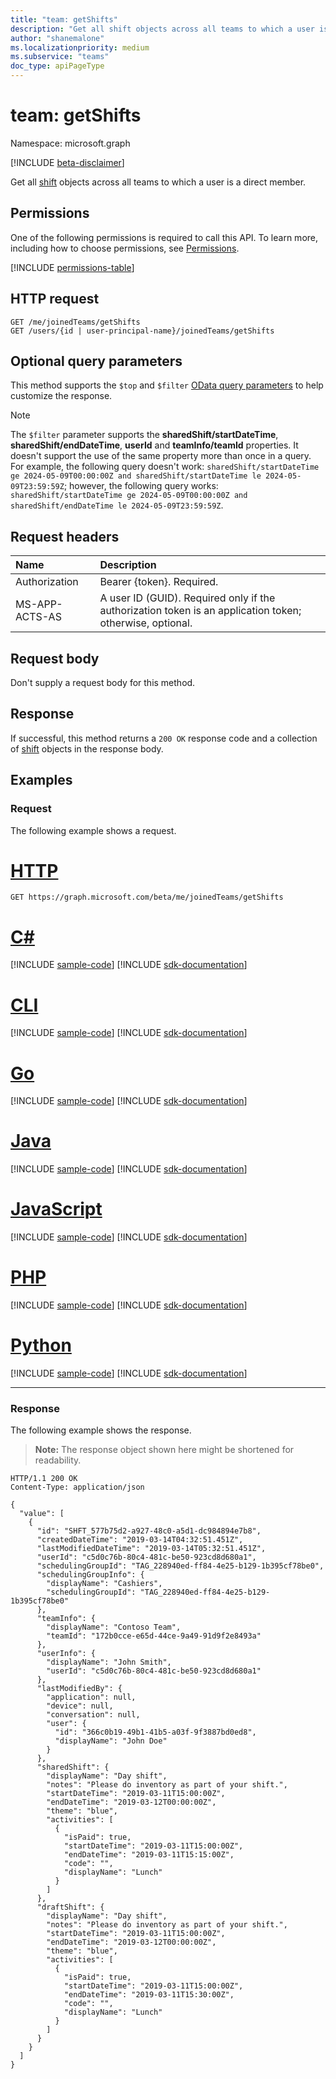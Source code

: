 ```yaml
---
title: "team: getShifts"
description: "Get all shift objects across all teams to which a user is a direct member."
author: "shanemalone"
ms.localizationpriority: medium
ms.subservice: "teams"
doc_type: apiPageType
---
```


# team: getShifts

Namespace: microsoft.graph

[!INCLUDE [beta-disclaimer](../../includes/beta-disclaimer.md)]

Get all [shift](../resources/shift.md) objects across all teams to which a user is a direct member.

## Permissions

One of the following permissions is required to call this API. To learn more, including how to choose permissions, see [Permissions](/graph/permissions-reference).

<!-- {
  "blockType": "permissions",
  "name": "team-getshifts-permissions"
}
-->
[!INCLUDE [permissions-table](../includes/permissions/team-getshifts-permissions.md)]

## HTTP request

<!-- {
  "blockType": "ignored"
}
-->
``` http
GET /me/joinedTeams/getShifts
GET /users/{id | user-principal-name}/joinedTeams/getShifts
```

## Optional query parameters

This method supports the `$top` and `$filter` [OData query parameters](/graph/query-parameters) to help customize the response.

> [!NOTE]
> The `$filter` parameter supports the **sharedShift/startDateTime**, **sharedShift/endDateTime**, **userId** and **teamInfo/teamId** properties. It doesn't support the use of the same property more than once in a query. For example, the following query doesn't work: `sharedShift/startDateTime ge 2024-05-09T00:00:00Z and sharedShift/startDateTime le 2024-05-09T23:59:59Z`; however, the following query works: `sharedShift/startDateTime ge 2024-05-09T00:00:00Z and sharedShift/endDateTime le 2024-05-09T23:59:59Z`.

## Request headers

|Name|Description|
|:---|:---|
| Authorization|Bearer {token}. Required.|
| MS-APP-ACTS-AS  | A user ID (GUID). Required only if the authorization token is an application token; otherwise, optional. |

## Request body

Don't supply a request body for this method.

## Response

If successful, this method returns a `200 OK` response code and a collection of [shift](../resources/shift.md) objects in the response body.

## Examples

### Request

The following example shows a request.

# [HTTP](#tab/http)
<!-- {
  "blockType": "request",
  "name": "teamthis.getshifts"
}
-->
```msgraph-interactive
GET https://graph.microsoft.com/beta/me/joinedTeams/getShifts
```

# [C#](#tab/csharp)
[!INCLUDE [sample-code](../includes/snippets/csharp/teamthisgetshifts-csharp-snippets.md)]
[!INCLUDE [sdk-documentation](../includes/snippets/snippets-sdk-documentation-link.md)]

# [CLI](#tab/cli)
[!INCLUDE [sample-code](../includes/snippets/cli/teamthisgetshifts-cli-snippets.md)]
[!INCLUDE [sdk-documentation](../includes/snippets/snippets-sdk-documentation-link.md)]

# [Go](#tab/go)
[!INCLUDE [sample-code](../includes/snippets/go/teamthisgetshifts-go-snippets.md)]
[!INCLUDE [sdk-documentation](../includes/snippets/snippets-sdk-documentation-link.md)]

# [Java](#tab/java)
[!INCLUDE [sample-code](../includes/snippets/java/teamthisgetshifts-java-snippets.md)]
[!INCLUDE [sdk-documentation](../includes/snippets/snippets-sdk-documentation-link.md)]

# [JavaScript](#tab/javascript)
[!INCLUDE [sample-code](../includes/snippets/javascript/teamthisgetshifts-javascript-snippets.md)]
[!INCLUDE [sdk-documentation](../includes/snippets/snippets-sdk-documentation-link.md)]

# [PHP](#tab/php)
[!INCLUDE [sample-code](../includes/snippets/php/teamthisgetshifts-php-snippets.md)]
[!INCLUDE [sdk-documentation](../includes/snippets/snippets-sdk-documentation-link.md)]

# [Python](#tab/python)
[!INCLUDE [sample-code](../includes/snippets/python/teamthisgetshifts-python-snippets.md)]
[!INCLUDE [sdk-documentation](../includes/snippets/snippets-sdk-documentation-link.md)]

---

### Response

The following example shows the response.

>**Note:** The response object shown here might be shortened for readability.
<!-- {
  "blockType": "response",
  "truncated": true,
  "@odata.type": "Collection(microsoft.graph.shift)"
}
-->
``` http
HTTP/1.1 200 OK
Content-Type: application/json

{
  "value": [
    {
      "id": "SHFT_577b75d2-a927-48c0-a5d1-dc984894e7b8",
      "createdDateTime": "2019-03-14T04:32:51.451Z",
      "lastModifiedDateTime": "2019-03-14T05:32:51.451Z",
      "userId": "c5d0c76b-80c4-481c-be50-923cd8d680a1",
      "schedulingGroupId": "TAG_228940ed-ff84-4e25-b129-1b395cf78be0",
      "schedulingGroupInfo": {
        "displayName": "Cashiers",
        "schedulingGroupId": "TAG_228940ed-ff84-4e25-b129-1b395cf78be0"
      },
      "teamInfo": {
        "displayName": "Contoso Team",
        "teamId": "172b0cce-e65d-44ce-9a49-91d9f2e8493a"
      },
      "userInfo": {
        "displayName": "John Smith",
        "userId": "c5d0c76b-80c4-481c-be50-923cd8d680a1"
      },
      "lastModifiedBy": {
        "application": null,
        "device": null,
        "conversation": null,
        "user": {
          "id": "366c0b19-49b1-41b5-a03f-9f3887bd0ed8",
          "displayName": "John Doe"
        }
      },
      "sharedShift": {
        "displayName": "Day shift",
        "notes": "Please do inventory as part of your shift.",
        "startDateTime": "2019-03-11T15:00:00Z",
        "endDateTime": "2019-03-12T00:00:00Z",
        "theme": "blue",
        "activities": [
          {
            "isPaid": true,
            "startDateTime": "2019-03-11T15:00:00Z",
            "endDateTime": "2019-03-11T15:15:00Z",
            "code": "",
            "displayName": "Lunch"
          }
        ]
      },
      "draftShift": {
        "displayName": "Day shift",
        "notes": "Please do inventory as part of your shift.",
        "startDateTime": "2019-03-11T15:00:00Z",
        "endDateTime": "2019-03-12T00:00:00Z",
        "theme": "blue",
        "activities": [
          {
            "isPaid": true,
            "startDateTime": "2019-03-11T15:00:00Z",
            "endDateTime": "2019-03-11T15:30:00Z",
            "code": "",
            "displayName": "Lunch"
          }
        ]
      }
    }
  ]
}
```

